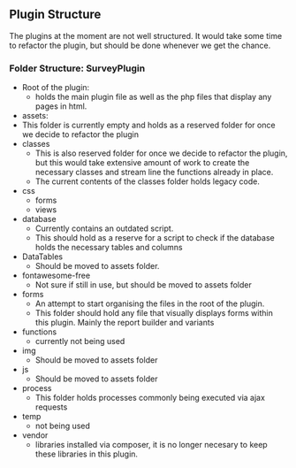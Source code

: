 ## Plugin Structure
The plugins at the moment are not well structured. It would take some time to refactor the plugin, but should be done whenever we get the chance.
### Folder Structure: SurveyPlugin
- Root of the plugin:
  -  holds the main plugin file as well as the php files that display any pages in html.
-  assets:
  - This folder is currently empty and holds as a reserved folder for once we decide to refactor the plugin
- classes
  - This is also reserved folder for once we decide to refactor the plugin, but this would take extensive amount of work to create the necessary classes and stream line the functions already in place.
  - The current contents of the classes folder holds legacy code.
- css
  - forms
  - views
- database
  - Currently contains an outdated script.
  - This should hold as a reserve for a script to check if the database holds the necessary tables and columns
- DataTables
  - Should be moved to assets folder.
- fontawesome-free
  - Not sure if still in use, but should be moved to assets folder
- forms
  - An attempt to start organising the files in the root of the plugin.
  - This folder should hold any file that visually displays forms within this plugin. Mainly the report builder and variants
- functions
  - currently not being used
- img
  - Should be moved to assets folder
- js
  - Should be moved to assets folder
- process
  - This folder holds processes commonly being executed via ajax requests
- temp
  - not being used
- vendor
  - libraries installed via composer, it is no longer necesary to keep these libraries in this plugin.
 
